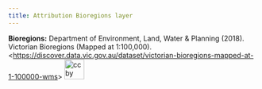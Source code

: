 ```yaml
---
title: Attribution Bioregions layer
---
```


**Bioregions:**
Department of Environment, Land, Water & Planning (2018). Victorian Bioregions (Mapped at 1:100,000). &lt;https://discover.data.vic.gov.au/dataset/victorian-bioregions-mapped-at-1-100000-wms&gt; [<img src="https://mirrors.creativecommons.org/presskit/buttons/88x31/svg/by.svg" alt="cc by logo" width="40"/>](https://creativecommons.org/licenses/by/4.0/)
